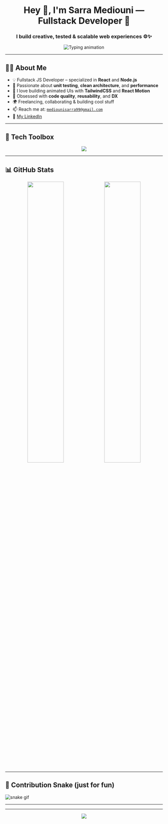 <h1 align="center">Hey 👋, I'm Sarra Mediouni — Fullstack Developer 🚀</h1>
<h3 align="center">I build creative, tested & scalable web experiences ⚙️✨</h3>

<p align="center">
  <img src="https://readme-typing-svg.herokuapp.com?font=Fira+Code&size=22&duration=3000&pause=1000&center=true&vCenter=true&width=450&lines=React+%2F+Node.js+Dev;Loves+Clean+Code+%26+Microservices;Frontend+With+Flair+%F0%9F%9A%80;Let's+Build+Something+Awesome!" alt="Typing animation" />
</p>

---

## 👨‍💻 About Me

- 💡 Fullstack JS Developer – specialized in **React** and **Node.js** 
- 🧪 Passionate about **unit testing**, **clean architecture**, and **performance**
- 🎨 I love building animated UIs with **TailwindCSS** and **React Motion**
- 🔄 Obsessed with **code quality**, **reusability**, and **DX**
- 🌍 Freelancing, collaborating & building cool stuff  
- 📫 Reach me at: [`mediounisarra99@gmail.com`](mailto:mediounisarra99@gmail.com)  
- 🔗 [My LinkedIn](https://www.linkedin.com/in/sara-mediouni-726b87205/)

---

## 🧰 Tech Toolbox

<p align="center">
  <img src="https://skillicons.dev/icons?i=react,nodejs,express,mongodb,postgres,tailwind,js,ts,git,docker,jest,vite" />
</p>

---



## 📊 GitHub Stats

<p align="center">
  <img src="https://github-readme-stats.vercel.app/api?username=Sara-Mediouni&show_icons=true&theme=radical" width="48%"/>
  <img src="https://github-readme-streak-stats.herokuapp.com/?user=Sara-Mediouni&theme=radical" width="48%"/>
</p>



---



## 🐍 Contribution Snake (just for fun)

![snake gif](https://github.com/Sara-Mediouni/Sara-Mediouni/blob/output/github-contribution-grid-snake.svg)

---


---

<p align="center">
  <img src="https://capsule-render.vercel.app/api?type=waving&color=gradient&height=120&section=footer"/>
</p>
